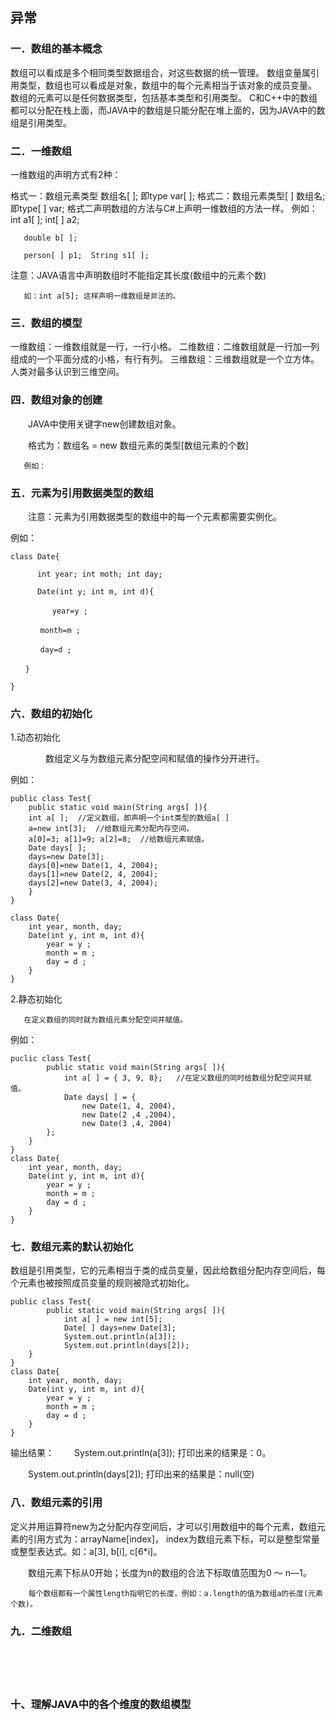 ## 异常
### 一．数组的基本概念 
数组可以看成是多个相同类型数据组合，对这些数据的统一管理。
数组变量属引用类型，数组也可以看成是对象，数组中的每个元素相当于该对象的成员变量。
数组的元素可以是任何数据类型，包括基本类型和引用类型。
C和C++中的数组都可以分配在栈上面，而JAVA中的数组是只能分配在堆上面的，因为JAVA中的数组是引用类型。
### 二．一维数组
一维数组的声明方式有2种：

格式一：数组元素类型  数组名[ ];  即type var[ ];
格式二：数组元素类型[ ] 数组名; 即type[ ] var;
格式二声明数组的方法与C#上声明一维数组的方法一样。
例如：int a1[ ];   int[ ] a2;

       double b[ ];

       person[ ] p1;  String s1[ ];

注意：JAVA语言中声明数组时不能指定其长度(数组中的元素个数)

       如：int a[5]; 这样声明一维数组是非法的。

### 三．数组的模型
一维数组：一维数组就是一行，一行小格。
二维数组：二维数组就是一行加一列组成的一个平面分成的小格，有行有列。
三维数组：三维数组就是一个立方体。
人类对最多认识到三维空间。
### 四．数组对象的创建
　　JAVA中使用关键字new创建数组对象。

　　格式为：数组名 = new 数组元素的类型[数组元素的个数]

       例如：





### 五．元素为引用数据类型的数组
　　注意：元素为引用数据类型的数组中的每一个元素都需要实例化。

例如：

    class Date{
    
          int year; int moth; int day;
    
          Date(int y; int m, int d){
    
          　　year=y ;
    
    　　　　month=m ;
    
    　　　　day=d ;
    
    　　}
    
    }

 

### 六．数组的初始化
1.动态初始化

　　　　数组定义与为数组元素分配空间和赋值的操作分开进行。

例如：


    public class Test{
        public static void main(String args[ ]){
        int a[ ];  //定义数组，即声明一个int类型的数组a[ ]
        a=new int[3];  //给数组元素分配内存空间。
        a[0]=3; a[1]=9; a[2]=8;  //给数组元素赋值。
        Date days[ ];
        days=new Date[3];
        days[0]=new Date(1, 4, 2004);
        days[1]=new Date(2, 4, 2004);
        days[2]=new Date(3, 4, 2004);
        } 
    }
    
    class Date{
        int year, month, day;
        Date(int y, int m, int d){
            year = y ;
            month = m ;
            day = d ;
        }
    }
                    

2.静态初始化

       在定义数组的同时就为数组元素分配空间并赋值。

例如：


    puclic class Test{
            public static void main(String args[ ]){
                int a[ ] = { 3, 9, 8};   //在定义数组的同时给数组分配空间并赋值。
                Date days[ ] = {
                    new Date(1, 4, 2004),
                    new Date(2 ,4 ,2004),
                    new Date(3 ,4, 2004)
            };
        }
    }
    class Date{
        int year, month, day;
        Date(int y, int m, int d){
            year = y ;
            month = m ;
            day = d ;
        }
    }

### 七．数组元素的默认初始化
数组是引用类型，它的元素相当于类的成员变量，因此给数组分配内存空间后，每个元素也被按照成员变量的规则被隐式初始化。

    public class Test{
            public static void main(String args[ ]){
                int a[ ] = new int[5];
                Date[ ] days=new Date[3];
                System.out.println(a[3]);
                System.out.println(days[2]);
        }
    }
    class Date{
        int year, month, day;
        Date(int y, int m, int d){
            year = y ;
            month = m ;
            day = d ;
        }
    }

输出结果：
　　System.out.println(a[3]);    打印出来的结果是：0。  

　　System.out.println(days[2]);  打印出来的结果是：null(空)  
 
### 八．数组元素的引用  
  定义并用运算符new为之分配内存空间后，才可以引用数组中的每个元素，数组元素的引用方式为：arrayName[index]， index为数组元素下标，可以是整型常量或整型表达式。如：a[3], b[i], c[6*i]。

 　　数组元素下标从0开始；长度为n的数组的合法下标取值范围为0 ～ n—1。

        每个数组都有一个属性length指明它的长度，例如：a.length的值为数组a的长度(元素个数)。

### 九．二维数组  
　　

　　

### 十、理解JAVA中的各个维度的数组模型  
　　